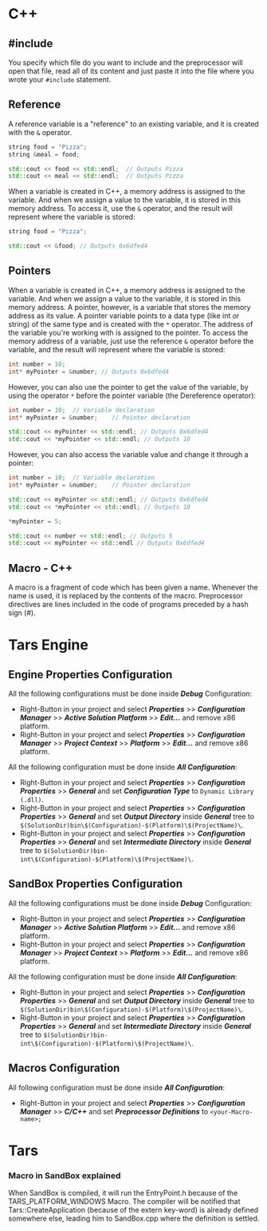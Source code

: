 # C++

## #include
You specify which file do you want to include and the preprocessor will open that file, read all of its content and just paste it into the file where you wrote your `#include` statement.

## Reference
A reference variable is a "reference" to an existing variable, and it is created with the `&` operator.
```C++
string food = "Pizza";
string &meal = food;

std::cout << food << std::endl;  // Outputs Pizza
std::cout << meal << std::endl;  // Outputs Pizza
```
When a variable is created in C++, a memory address is assigned to the variable. And when we assign a value to the variable, it is stored in this memory address. To access it, use the `&` operator, and the result will represent where the variable is stored:
```C++
string food = "Pizza";

std::cout << &food; // Outputs 0x6dfed4
```

## Pointers
When a variable is created in C++, a memory address is assigned to the variable. And when we assign a value to the variable, it is stored in this memory address. A pointer, however, is a variable that stores the memory address as its value. A pointer variable points to a data type (like int or string) of the same type and is created with the `*` operator. The address of the variable you're working with is assigned to the pointer. To access the memory address of a variable, just use the reference `&` operator before the variable, and the result will represent where the variable is stored:
```C++
int number = 10;
int* myPointer = &number; // Outputs 0x6dfed4
```

However, you can also use the pointer to get the value of the variable, by using the operator `*` before the pointer variable (the Dereference operator):
```C++
int number = 10;  // Variable declaration
int* myPointer = &number;    // Pointer declaration

std::cout << myPointer << std::endl; // Outputs 0x6dfed4
std::cout << *myPointer << std::endl; // Outputs 10
```

However, you can also access the variable value and change it through a pointer:
```C++
int number = 10;  // Variable declaration
int* myPointer = &number;    // Pointer declaration

std::cout << myPointer << std::endl; // Outputs 0x6dfed4
std::cout << *myPointer << std::endl; // Outputs 10

*myPointer = 5;

std::cout << number << std::endl; // Outputs 5
std::cout << myPointer << std::endl // Outputs 0x6dfed4
```

## Macro - C++
A macro is a fragment of code which has been given a name. Whenever the name is used, it is replaced by the contents of the macro. Preprocessor directives are lines included in the code of programs preceded by a hash sign (#).

# Tars Engine

## Engine Properties Configuration
All the following configurations must be done inside ***Debug*** Configuration:
- Right-Button in your project and select ***Properties*** >> ***Configuration Manager*** >> ***Active Solution Platform*** >> ***Edit...*** and remove x86 platform.
- Right-Button in your project and select ***Properties*** >> ***Configuration Manager*** >> ***Project Context*** >> ***Platform*** >> ***Edit...*** and remove x86 platform.

All the following configuration must be done inside ***All Configuration***:
- Right-Button in your project and select ***Properties*** >> ***Configuration Properties*** >> ***General*** and set ***Configuration Type*** to `Dynamic Library (.dll)`.
- Right-Button in your project and select ***Properties*** >> ***Configuration Properties*** >> ***General*** and set ***Output Directory*** inside ***General*** tree to `$(SolutionDir)bin\$(Configuration)-$(Platform)\$(ProjectName)\`.
- Right-Button in your project and select ***Properties*** >> ***Configuration Properties*** >> ***General*** and set ***Intermediate Directory*** inside ***General*** tree to `$(SolutionDir)bin-int\$(Configuration)-$(Platform)\$(ProjectName)\`.

## SandBox Properties Configuration
All the following configurations must be done inside ***Debug*** Configuration:
- Right-Button in your project and select ***Properties*** >> ***Configuration Manager*** >> ***Active Solution Platform*** >> ***Edit...*** and remove x86 platform.
- Right-Button in your project and select ***Properties*** >> ***Configuration Manager*** >> ***Project Context*** >> ***Platform*** >> ***Edit...*** and remove x86 platform.

All the following configuration must be done inside ***All Configuration***:
- Right-Button in your project and select ***Properties*** >> ***Configuration Properties*** >> ***General*** and set ***Output Directory*** inside ***General*** tree to `$(SolutionDir)bin\$(Configuration)-$(Platform)\$(ProjectName)\`.
- Right-Button in your project and select ***Properties*** >> ***Configuration Properties*** >> ***General*** and set ***Intermediate Directory*** inside ***General*** tree to `$(SolutionDir)bin-int\$(Configuration)-$(Platform)\$(ProjectName)\`.

## Macros Configuration
All following configuration must be done inside ***All Configuration***:
- Right-Button in your project and select ***Properties*** >> ***Configuration Manager*** >> ***C/C++*** and set ***Preprocessor Definitions*** to `<your-Macro-name>;`

# Tars
### Macro in SandBox explained
When SandBox is compiled, it will run the EntryPoint.h because of the TARS_PLATFORM_WINDOWS Macro. The compiler will be notified that Tars::CreateApplication (because of the extern key-word) is already defined somewhere else, leading him to SandBox.cpp where the definition is settled.